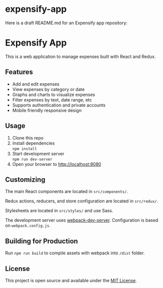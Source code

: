 # expensify-app

Here is a draft README.md for an Expensify app repository:

# Expensify App

This is a web application to manage expenses built with React and Redux.

## Features

- Add and edit expenses 
- View expenses by category or date
- Graphs and charts to visualize expenses
- Filter expenses by text, date range, etc
- Supports authentication and private accounts
- Mobile friendly responsive design

## Usage

1. Clone this repo
2. Install dependencies  
`npm install`
3. Start development server  
`npm run dev-server`
4. Open your browser to [http://localhost:8080](http://localhost:8080)

## Customizing

The main React components are located in `src/components/`. 

Redux actions, reducers, and store configuration are located in `src/redux/`.

Stylesheets are located in `src/styles/` and use Sass.

The development server uses [webpack-dev-server](https://github.com/webpack/webpack-dev-server). Configuration is based on `webpack.config.js`.

## Building for Production

Run `npm run build` to compile assets with webpack into `/dist` folder.

## License

This project is open source and available under the [MIT License](LICENSE).
